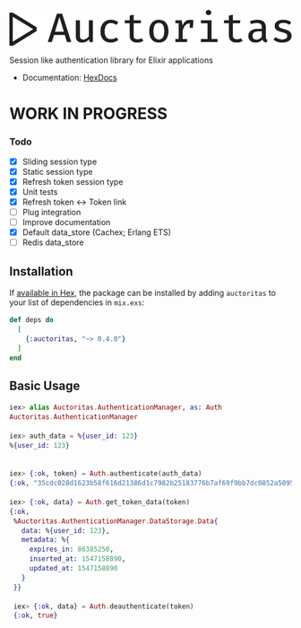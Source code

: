 ![Alt text](./github/Auctoritas_logo.svg)

Session like authentication library for Elixir applications
* Documentation: [HexDocs](https://hexdocs.pm/auctoritas/api-reference.html)

# WORK IN PROGRESS
### Todo

- [x] Sliding session type
- [x] Static session type
- [x] Refresh token session type
- [x] Unit tests
- [x] Refresh token <-> Token link
- [ ] Plug integration
- [ ] Improve documentation
- [x] Default data_store (Cachex; Erlang ETS)
- [ ] Redis data_store

## Installation

If [available in Hex](https://hex.pm/docs/publish), the package can be installed
by adding `auctoritas` to your list of dependencies in `mix.exs`:

```elixir
def deps do
  [
    {:auctoritas, "~> 0.4.0"}
  ]
end
```

## Basic Usage
```elixir
iex> alias Auctoritas.AuthenticationManager, as: Auth
Auctoritas.AuthenticationManager

iex> auth_data = %{user_id: 123}
%{user_id: 123}


iex> {:ok, token} = Auth.authenticate(auth_data)
{:ok, "35cdc028d1623b58f616d21386d1c7982b25183776b7af69f9bb7dc0852a5095"}

iex> {:ok, data} = Auth.get_token_data(token)
{:ok,
 %Auctoritas.AuthenticationManager.DataStorage.Data{
   data: %{user_id: 123},
   metadata: %{
     expires_in: 86385250,
     inserted_at: 1547158890,
     updated_at: 1547158890
   }
 }}
 
 iex> {:ok, data} = Auth.deauthenticate(token)
 {:ok, true}
```